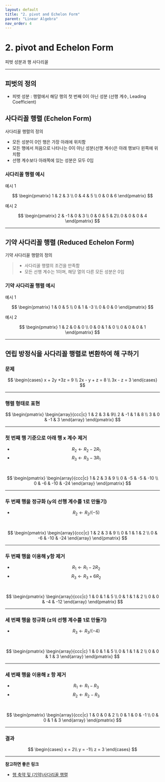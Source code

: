 ```yaml
---
layout: default
title: "2. pivot and Echelon Form"
parent: "Linear Algebra"
nav_order: 4
---
```


# 2. pivot and Echelon Form
피벗 성분과 행 사다리꼴

---

## 피벗의 정의
- 피벗 성분 : 행렬에서 해당 행의 첫 번째 0이 아닌 성분 (선행 계수, Leading Coefficient)

## 사다리꼴 행렬  (Echelon Form)
사다리꼴 행렬의 정의
>
- 모든 성분이 0인 행은 가장 아래에 위치함
- 모든 행에서 처음으로 나타나는 0이 아닌 성분(선행 계수)은 아래 행보다 왼쪽에 위치함
- 선행 계수보다 아래쪽에 있는 성분은 모두 0임

### 사다리꼴 행렬 예시
예시 1

$$
\begin{pmatrix}
1 & 2 & 3 \\
0 & 4 & 5 \\
0 & 0 & 6
\end{pmatrix}
$$

예시 2

$$
\begin{pmatrix}
2 & -1 & 0 & 3 \\
0 & 0 & 5  & 2\\
0 & 0 & 0 & 4
\end{pmatrix}
$$

---

## 기약 사다리꼴 행렬 (Reduced Echelon Form)
기약 사다리꼴 행렬의 정의
> - 사다리꼴 행렬의 조건을 만족함
> - 모든 선행 계수는 1이며, 해당 열의 다른 모든 성분은 0임

### 기약 사다리꼴 행렬 예시
예시 1

$$
\begin{pmatrix}
1 & 0 & 5 \\
0 & 1 & -3 \\
0 & 0 & 0
\end{pmatrix}
$$

예시 2

$$
\begin{pmatrix}
1 & 2 & 0 & 0 \\
0 & 0 & 1 & 0 \\
0 & 0 & 0 & 1
\end{pmatrix}
$$

---

## 연립 방정식을 사다리꼴 행렬로 변환하여 해 구하기
### 문제

$$
\begin{cases}
x + 2y +3z = 9 \\
2x - y + z = 8 \\
3x - z = 3
\end{cases}
$$

---

### 행렬 형태로 표현

$$
\begin{pmatrix}
\begin{array}{ccc|c}
1 & 2 & 3 & 9\\
2 & -1 & 1 & 8 \\
3 & 0 & -1 & 3
\end{array}
\end{pmatrix}
$$

---

### 첫 번째 행 기준으로 아래 행 x 계수 제거
- $$ {R_2 \leftarrow R_2 - 2R_1} $$
- $$ {R_3 \leftarrow R_3 - 3R_1} $$

<br>

$$
\begin{pmatrix}
\begin{array}{ccc|c}
1 & 2 & 3 & 9 \\
0 & -5 & -5 & -10 \\
0 & -6 & -10 & -24
\end{array}
\end{pmatrix}
$$

---

### 두 번째 행을 정규화 (y의 선행 계수를 1로 만들기)
- $$ {R_2 \leftarrow R_2 / (-5)} $$

<br>

$$
\begin{pmatrix}
\begin{array}{ccc|c}
1 & 2 & 3 & 9 \\
0 & 1 & 1 & 2 \\
0 & -6 & -10 & -24
\end{array}
\end{pmatrix}
$$

---

### 두 번째 행을 이용해 y항 제거
- $$ R_1 \leftarrow R_1 - 2R_2 $$
- $$  R_3 \leftarrow R_3 + 6R_2 $$

<br>

$$
\begin{pmatrix}
\begin{array}{ccc|c}
1 & 0 & 1 & 5 \\
0 & 1 & 1 & 2 \\
0 & 0 & -4 & -12
\end{array}
\end{pmatrix}
$$

---

### 세 번째 행을 정규화 (z의 선행 계수를 1로 만들기)
- $$R_3 \leftarrow R_3 / (-4)$$

<br>

$$
\begin{pmatrix}
\begin{array}{ccc|c}
1 & 0 & 1 & 5 \\
0 & 1 & 1 & 2 \\
0 & 0 & 1 & 3
\end{array}
\end{pmatrix}
$$

---

### 세 번째 행을 이용해 z 항 제거
- $$R_1 \leftarrow R_1 - R_3$$
- $$R_2 \leftarrow R_2 - R_3$$

<br>

$$
\begin{pmatrix}
\begin{array}{ccc|c}
1 & 0 & 0 & 2 \\
0 & 1 & 0 & -1 \\
0 & 0 & 1 & 3
\end{array}
\end{pmatrix}
$$

---

### 결과

$$
\begin{cases}
x = 2\\
y = -1\\
z = 3
\end{cases}
$$

---

**참고하면 좋은 링크**
- [행 축약 및 (기약)사다리꼴 행렬](https://youtu.be/3YgNuoejxZw?feature=shared)